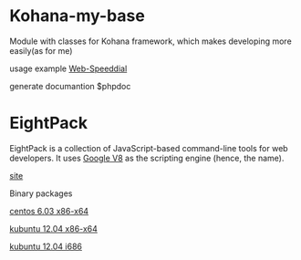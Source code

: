 Kohana-my-base
==============

Module with classes for Kohana framework, which makes developing more easily(as for me)

usage example [Web-Speeddial](https://github.com/pussbb/web-speeddial/tree/alternative-ui)

generate documantion $phpdoc

# EightPack #

EightPack is a collection of JavaScript-based command-line tools for web
developers. It uses [Google V8](http://code.google.com/p/v8/)
as the scripting engine (hence, the name).

[site](http://ariya.ofilabs.com/2011/10/javascript-tools-for-continuous-integration.html)

Binary packages

[centos 6.03 x86-x64](http://qdrive.net/AlexB10696/file/257730/d748dc74e44a1658d93f7cd0e4410bfb)

[kubuntu 12.04 x86-x64](http://qdrive.net/AlexB10696/file/257731/fd0c63e821185dc28a2ab799f9d54e30)

[kubuntu 12.04 i686](http://qdrive.net/AlexB10696/file/257747/c1240fd76fb12d97c9114cd516c8b2c0)